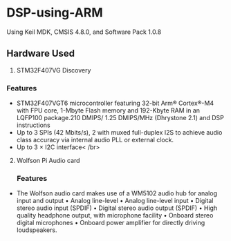 # DSP-using-ARM
Using Keil MDK, CMSIS 4.8.0, and Software Pack 1.0.8
## Hardware Used
1) STM32F407VG Discovery
### Features
* STM32F407VGT6 microcontroller featuring 32-bit
Arm® Cortex®-M4 with FPU core, 1-Mbyte Flash memory
and 192-Kbyte RAM in an LQFP100 package.210 DMIPS/ 1.25 DMIPS/MHz (Dhrystone 2.1) and DSP
instructions
* Up to 3 SPIs (42 Mbits/s), 2 with muxed full-duplex I2S to
achieve audio class accuracy via internal audio PLL or external
clock.
* Up to 3 × I2C interface< /br>

2) Wolfson Pi Audio card
   ### Features
* The Wolfson audio card makes use of a WM5102
audio hub for analog input and output
• Analog line-level
• Analog line-level input
• Digital stereo audio input (SPDIF)
• Digital stereo audio output (SPDIF)
• High quality headphone output, with microphone
facility
• Onboard stereo digital microphones
• Onboard power amplifier for directly driving
loudspeakers.

